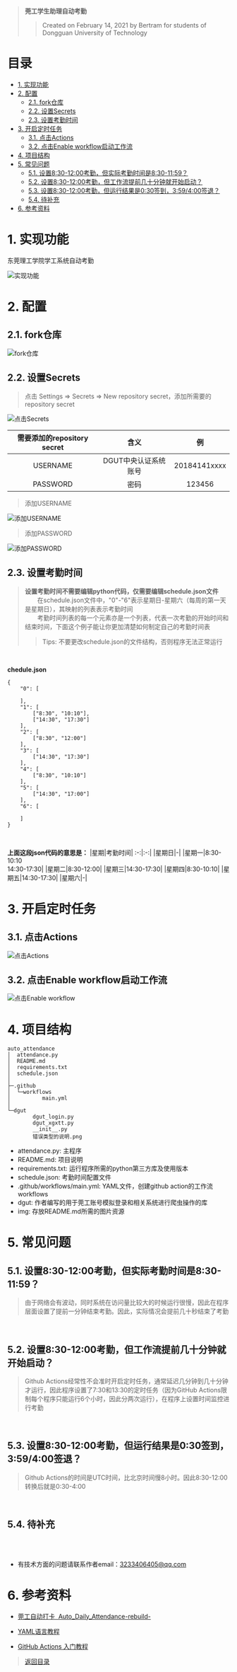 >**莞工学生助理自动考勤**
>>Created on February 14, 2021 by Bertram for students of Dongguan University of Technology



# 目录
- [1. 实现功能](#1-实现功能)
- [2. 配置](#2-配置)
    - [2.1. fork仓库](#21-fork仓库)
    - [2.2. 设置Secrets](#22-设置secrets)
    - [2.3. 设置考勤时间](#23-设置考勤时间)
- [3. 开启定时任务](#3-开启定时任务)
    - [3.1. 点击Actions](#31-点击actions)
    - [3.2. 点击Enable workflow启动工作流](#32-点击enable-workflow启动工作流)
- [4. 项目结构](#4-项目结构)
- [5. 常见问题](#5-常见问题)
    - [5.1. 设置8:30-12:00考勤，但实际考勤时间是8:30-11:59？](#51-设置830-1200考勤但实际考勤时间是830-1159)
    - [5.2. 设置8:30-12:00考勤，但工作流提前几十分钟就开始启动？](#52-设置830-1200考勤但工作流提前几十分钟就开始启动)
    - [5.3. 设置8:30-12:00考勤，但运行结果是0:30签到，3:59/4:00签退？](#53-设置830-1200考勤但运行结果是030签到359400签退)
    - [5.4. 待补充](#54-待补充)
- [6. 参考资料](#6-参考资料)



# 1. 实现功能

东莞理工学院学工系统自动考勤

![实现功能](h "")


# 2. 配置

## 2.1. fork仓库

![fork仓库](h "")
## 2.2. 设置Secrets

>点击 Settings => Secrets => New repository secret，添加所需要的repository secret

![点击Secrets](h "")


|需要添加的repository secret|含义|例|
:-:|:-:|:-:
|USERNAME|DGUT中央认证系统账号|20184141xxxx|
|PASSWORD|密码|123456|


>添加USERNAME

![添加USERNAME](h "")



>添加PASSWORD

![添加PASSWORD](h "")

## 2.3. 设置考勤时间

>**设置考勤时间不需要编辑python代码，仅需要编辑schedule.json文件**  
>&emsp;&emsp;在schedule.json文件中，"0"-"6"表示星期日-星期六（每周的第一天是星期日），其映射的列表表示考勤时间  
>&emsp;&emsp;考勤时间列表的每一个元素亦是一个列表，代表一次考勤的开始时间和结束时间，下面这个例子能让你更加清楚如何制定自己的考勤时间表  
>>Tips:
不要更改schedule.json的文件结构，否则程序无法正常运行

<br>

**chedule.json**

```
{
    "0": [

    ],
    "1": [
        ["8:30", "10:10"],
        ["14:30", "17:30"]
    ],
    "2": [
        ["8:30", "12:00"]
    ],
    "3": [
        ["14:30", "17:30"]
    ],
    "4": [
        ["8:30", "10:10"]
    ],
    "5": [
        ["14:30", "17:00"]
    ],
    "6": [
        
    ]
}
``` 
<br>



**上面这段json代码的意思是：**
|星期|考勤时间|
:-:|:-:|
|星期日|-|
|星期一|8:30-10:10<br>14:30-17:30|
|星期二|8:30-12:00|
|星期三|14:30-17:30|
|星期四|8:30-10:10|
|星期五|14:30-17:30|
|星期六|-|




# 3. 开启定时任务
## 3.1. 点击Actions  
![点击Actions](h "")

## 3.2. 点击Enable workflow启动工作流  
![点击Enable workflow](h "")


# 4. 项目结构

    auto_attendance
    │  attendance.py
    │  README.md
    │  requirements.txt
    │  schedule.json
    │
    ├─.github
    │  └─workflows
    │          main.yml
    │
    └─dgut
            dgut_login.py
            dgut_xgxtt.py
            __init__.py
            错误类型的说明.png

- attendance.py:
主程序
- README.md:
项目说明
- requirements.txt:
运行程序所需的python第三方库及使用版本
- schedule.json:
考勤时间配置文件
- .github/workflows/main.yml:
YAML文件，创建github action的工作流workflows
- dgut:
作者编写的用于莞工账号模拟登录和相关系统进行爬虫操作的库
- img:
存放README.md所需的图片资源

# 5. 常见问题

## 5.1. 设置8:30-12:00考勤，但实际考勤时间是8:30-11:59？
>由于网络会有波动，同时系统在访问量比较大的时候运行很慢，因此在程序层面设置了提前一分钟结束考勤。因此，实际情况会提前几十秒结束了考勤

<br>

## 5.2. 设置8:30-12:00考勤，但工作流提前几十分钟就开始启动？
>Github Actions经常性不会准时开启定时任务，通常延迟几分钟到几十分钟才运行，因此程序设置了7:30和13:30的定时任务（因为GitHub Actions限制每个程序只能运行6个小时，因此分两次运行），在程序上设置时间监控进行考勤

<br>

## 5.3. 设置8:30-12:00考勤，但运行结果是0:30签到，3:59/4:00签退？
>Github Actions的时间是UTC时间，比北京时间慢8小时。因此8:30-12:00转换后就是0:30-4:00

<br>

## 5.4. 待补充



<br><br>
- 有技术方面的问题请联系作者email：3233406405@qq.com

# 6. 参考资料
- [莞工自动打卡&nbsp;&nbsp;Auto_Daily_Attendance-rebuild-](https://github.com/RanegadeHRH/Auto_Daily_Attendance-rebuild-/tree/ForWorkflow "莞工每日疫情打卡 - github仓库")

- [YAML语言教程](http://www.ruanyifeng.com/blog/2016/07/yaml.html "YAML 语言教程 - 阮一峰的网络日志")

- [GitHub Actions 入门教程](http://www.ruanyifeng.com/blog/2019/09/getting-started-with-github-actions.html "GitHub Actions 入门教程 - 阮一峰的网络日志")

>[返回目录](#目录)
